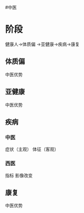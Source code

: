 #中医 
# 阶段

健康人$\to$体质偏 $\to$亚健康$\to$疾病$\to$康复

## 体质偏

中医优势

## 亚健康

中医优势

## 疾病

### 中医

症状（主观）
体征（客观）

### 西医

指标
影像改变

## 康复

中医优势
